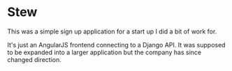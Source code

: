 # Stew

This was a simple sign up application for a start up I did a bit of work for.  

It's just an AngularJS frontend connecting to a Django API.  It was supposed to be expanded into a larger
application but the company has since changed direction.
